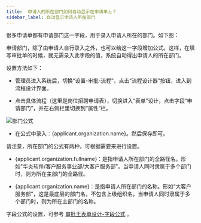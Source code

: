 ```yaml
---
title:  申请人的所在部门如何自动显示在申请单上？
sidebar_label: 自动显示申请人所在部门
--- 
```


很多申请单都有申请部门这一字段，用于录入申请人所在的部门。如下图：



申请部门，除了由申请人自行录入之外，也可以给这一字段增加公式。这样，在填写审批单的时候，就无需录入此字段的值，系统自动得出申请人的所在部门。

设置方法如下：

- 管理员进入系统后，切换“设置-审批-流程”，点击“流程设计器”按钮，进入到流程设计界面。

- 点击具体流程（这里是岗位招聘申请表），切换进入“表单”设计，点击字段“申请部门”，并在右侧栏里切换到“属性”栏。

![部门公式](/assets/workflow/department.png)

- 在公式中录入：{applicant.organization.name}。然后保存即可。

请注意，所在部门的公式有两种，可根据需要来进行设置。

 - {applicant.organization.fullname}：是指申请人所在部门的全路径名。形如"华炎软件/客户服务事业部/大客户服务部”。当申请人同时隶属于多个部门时，则为所在主部门的全路径。 

 - {applicant.organization.name}：是指申请人所在部门的名称。形如“大客户服务部”，这是最底层的部门名，不包含上级组织名。当申请人同时隶属于多个部门时，则为所在主部门的名称。

字段公式的设置，可参考 [审批王表单设计-字段公式](https://developer.steedos.com/docs/workflow/help/admin_form#%E5%AD%97%E6%AE%B5%E5%85%AC%E5%BC%8F) 。
